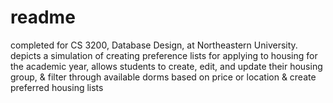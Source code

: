 # readme
completed for CS 3200, Database Design, at Northeastern University. depicts a simulation of creating preference lists for applying to housing for the academic year, allows students to create, edit, and update their housing group, & filter through available dorms based on price or location & create preferred housing lists
